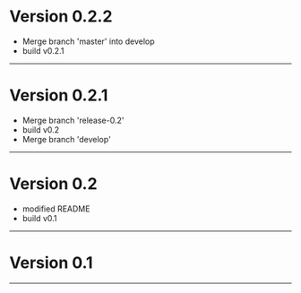 # Version 0.2.2
 - Merge branch 'master' into develop
 - build v0.2.1

----------

# Version 0.2.1
 - Merge branch 'release-0.2'
 - build v0.2
 - Merge branch 'develop'

----------

# Version 0.2
 - modified README
 - build v0.1

----------

# Version 0.1

----------


